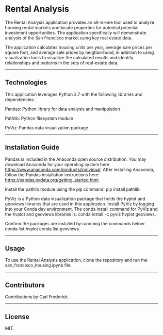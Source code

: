# Rental Analysis

The Rental Analysis application provides an all-in-one tool used to analyze housing rental markets and locate properties for potential potential investment opportunities. The application specifically will demonstrate analysis of the San Francisco market using key real estate data.   

The application calculates housing units per year, average sale prices per square foot, and average sale prices by neighborhood, in addition to using visualization tools to visualize the calculated results and identify relationships and patterns in the sets of real-estate data. 

---

## Technologies

This application leverages Python 3.7 with the following libraries and dependencies: 

Pandas: Python library for data analysis and manipulation

Pathlib: Python filesystem module

PyViz: Pandas data visualization package

---

## Installation Guide

Pandas is included in the Anaconda open source distribution. You may download Anaconda for your operating system here: https://www.anaconda.com/products/individual. After installing Anaconda, follow the Pandas installation instructions here: https://pandas.pydata.org/getting_started.html. 

Install the pathlib module using the pip command: pip install pathlib 

PyViz is a Python data visualization package that holds the hyplot and geoviews libraries that are used in this application. Install PyViz by logging into your Conda dev environment. The conda install command for PyViz and the hvplot and geoviews libraries is: 
conda install -c pyviz hvplot geoviews.

Confirm the packages are installed by runnning the commands below:
conda list hvplot
conda list geoviews

---

## Usage

To use the Rental Analysis application, clone the repository and run the san_francisco_housing.ipynb file.

---

## Contributors

Contributions by Carl Frederick.

---

## License

MIT.